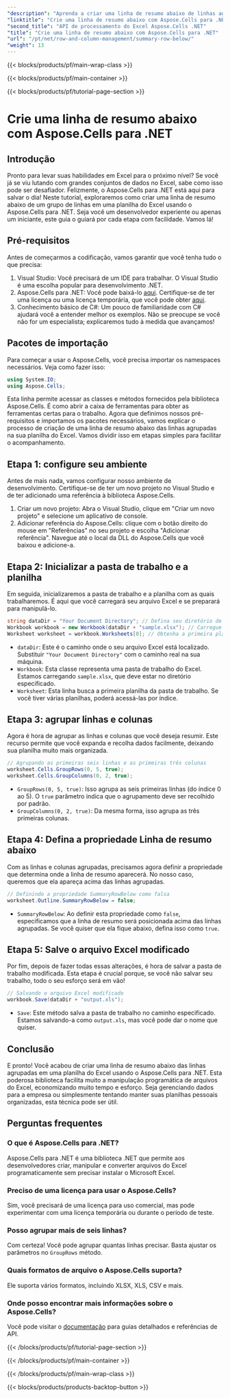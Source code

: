 ```yaml
---
"description": "Aprenda a criar uma linha de resumo abaixo de linhas agrupadas no Excel usando o Aspose.Cells para .NET. Guia passo a passo incluído."
"linktitle": "Crie uma linha de resumo abaixo com Aspose.Cells para .NET"
"second_title": "API de processamento do Excel Aspose.Cells .NET"
"title": "Crie uma linha de resumo abaixo com Aspose.Cells para .NET"
"url": "/pt/net/row-and-column-management/summary-row-below/"
"weight": 13
---
```


{{< blocks/products/pf/main-wrap-class >}}

{{< blocks/products/pf/main-container >}}

{{< blocks/products/pf/tutorial-page-section >}}

# Crie uma linha de resumo abaixo com Aspose.Cells para .NET

## Introdução
Pronto para levar suas habilidades em Excel para o próximo nível? Se você já se viu lutando com grandes conjuntos de dados no Excel, sabe como isso pode ser desafiador. Felizmente, o Aspose.Cells para .NET está aqui para salvar o dia! Neste tutorial, exploraremos como criar uma linha de resumo abaixo de um grupo de linhas em uma planilha do Excel usando o Aspose.Cells para .NET. Seja você um desenvolvedor experiente ou apenas um iniciante, este guia o guiará por cada etapa com facilidade. Vamos lá!
## Pré-requisitos
Antes de começarmos a codificação, vamos garantir que você tenha tudo o que precisa:
1. Visual Studio: Você precisará de um IDE para trabalhar. O Visual Studio é uma escolha popular para desenvolvimento .NET.
2. Aspose.Cells para .NET: Você pode baixá-lo [aqui](https://releases.aspose.com/cells/net/). Certifique-se de ter uma licença ou uma licença temporária, que você pode obter [aqui](https://purchase.aspose.com/temporary-license/).
3. Conhecimento básico de C#: Um pouco de familiaridade com C# ajudará você a entender melhor os exemplos. Não se preocupe se você não for um especialista; explicaremos tudo à medida que avançamos!
## Pacotes de importação
Para começar a usar o Aspose.Cells, você precisa importar os namespaces necessários. Veja como fazer isso:
```csharp
using System.IO;
using Aspose.Cells;
```
Esta linha permite acessar as classes e métodos fornecidos pela biblioteca Aspose.Cells. É como abrir a caixa de ferramentas para obter as ferramentas certas para o trabalho. 
Agora que definimos nossos pré-requisitos e importamos os pacotes necessários, vamos explicar o processo de criação de uma linha de resumo abaixo das linhas agrupadas na sua planilha do Excel. Vamos dividir isso em etapas simples para facilitar o acompanhamento.
## Etapa 1: configure seu ambiente
Antes de mais nada, vamos configurar nosso ambiente de desenvolvimento. Certifique-se de ter um novo projeto no Visual Studio e de ter adicionado uma referência à biblioteca Aspose.Cells.
1. Criar um novo projeto: Abra o Visual Studio, clique em "Criar um novo projeto" e selecione um aplicativo de console.
2. Adicionar referência do Aspose.Cells: clique com o botão direito do mouse em "Referências" no seu projeto e escolha "Adicionar referência". Navegue até o local da DLL do Aspose.Cells que você baixou e adicione-a.
## Etapa 2: Inicializar a pasta de trabalho e a planilha
Em seguida, inicializaremos a pasta de trabalho e a planilha com as quais trabalharemos. É aqui que você carregará seu arquivo Excel e se preparará para manipulá-lo.
```csharp
string dataDir = "Your Document Directory"; // Defina seu diretório de documentos
Workbook workbook = new Workbook(dataDir + "sample.xlsx"); // Carregue seu arquivo Excel
Worksheet worksheet = workbook.Worksheets[0]; // Obtenha a primeira planilha
```
- `dataDir`: Este é o caminho onde o seu arquivo Excel está localizado. Substituir `"Your Document Directory"` com o caminho real na sua máquina.
- `Workbook`: Esta classe representa uma pasta de trabalho do Excel. Estamos carregando `sample.xlsx`, que deve estar no diretório especificado.
- `Worksheet`: Esta linha busca a primeira planilha da pasta de trabalho. Se você tiver várias planilhas, poderá acessá-las por índice.
## Etapa 3: agrupar linhas e colunas
Agora é hora de agrupar as linhas e colunas que você deseja resumir. Este recurso permite que você expanda e recolha dados facilmente, deixando sua planilha muito mais organizada.
```csharp
// Agrupando as primeiras seis linhas e as primeiras três colunas
worksheet.Cells.GroupRows(0, 5, true);
worksheet.Cells.GroupColumns(0, 2, true);
```
- `GroupRows(0, 5, true)`: Isso agrupa as seis primeiras linhas (do índice 0 ao 5). O `true` parâmetro indica que o agrupamento deve ser recolhido por padrão.
- `GroupColumns(0, 2, true)`: Da mesma forma, isso agrupa as três primeiras colunas.
## Etapa 4: Defina a propriedade Linha de resumo abaixo
Com as linhas e colunas agrupadas, precisamos agora definir a propriedade que determina onde a linha de resumo aparecerá. No nosso caso, queremos que ela apareça acima das linhas agrupadas.
```csharp
// Definindo a propriedade SummaryRowBelow como falsa
worksheet.Outline.SummaryRowBelow = false;
```
- `SummaryRowBelow`: Ao definir esta propriedade como `false`, especificamos que a linha de resumo será posicionada acima das linhas agrupadas. Se você quiser que ela fique abaixo, defina isso como `true`.
## Etapa 5: Salve o arquivo Excel modificado
Por fim, depois de fazer todas essas alterações, é hora de salvar a pasta de trabalho modificada. Esta etapa é crucial porque, se você não salvar seu trabalho, todo o seu esforço será em vão!
```csharp
// Salvando o arquivo Excel modificado
workbook.Save(dataDir + "output.xls");
```
- `Save`: Este método salva a pasta de trabalho no caminho especificado. Estamos salvando-a como `output.xls`, mas você pode dar o nome que quiser.
## Conclusão
E pronto! Você acabou de criar uma linha de resumo abaixo das linhas agrupadas em uma planilha do Excel usando o Aspose.Cells para .NET. Esta poderosa biblioteca facilita muito a manipulação programática de arquivos do Excel, economizando muito tempo e esforço. Seja gerenciando dados para a empresa ou simplesmente tentando manter suas planilhas pessoais organizadas, esta técnica pode ser útil.
## Perguntas frequentes
### O que é Aspose.Cells para .NET?  
Aspose.Cells para .NET é uma biblioteca .NET que permite aos desenvolvedores criar, manipular e converter arquivos do Excel programaticamente sem precisar instalar o Microsoft Excel.
### Preciso de uma licença para usar o Aspose.Cells?  
Sim, você precisará de uma licença para uso comercial, mas pode experimentar com uma licença temporária ou durante o período de teste.
### Posso agrupar mais de seis linhas?  
Com certeza! Você pode agrupar quantas linhas precisar. Basta ajustar os parâmetros no `GroupRows` método.
### Quais formatos de arquivo o Aspose.Cells suporta?  
Ele suporta vários formatos, incluindo XLSX, XLS, CSV e mais.
### Onde posso encontrar mais informações sobre o Aspose.Cells?  
Você pode visitar o [documentação](https://reference.aspose.com/cells/net/) para guias detalhados e referências de API.


{{< /blocks/products/pf/tutorial-page-section >}}

{{< /blocks/products/pf/main-container >}}

{{< /blocks/products/pf/main-wrap-class >}}

{{< blocks/products/products-backtop-button >}}